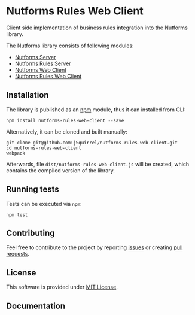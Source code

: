 # Nutforms Rules Web Client

Client side implementation of business rules integration into the Nutforms library.

The Nutforms library consists of following modules:

* [Nutforms Server](https://github.com/jSquirrel/nutforms-server)
* [Nutforms Rules Server](https://github.com/jSquirrel/nutforms-rules-server)
* [Nutforms Web Client](https://github.com/jSquirrel/nutforms-web-client)
* [Nutforms Rules Web Client](https://github.com/jSquirrel/nutforms-rules-web-client)

## Installation

The library is published as an [npm](https://www.npmjs.com/) module, thus it can installed from CLI:

```
npm install nutforms-rules-web-client --save
```

Alternatively, it can be cloned and built manually:

```
git clone git@github.com:jSquirrel/nutforms-rules-web-client.git
cd nutforms-rules-web-client
webpack
```

Afterwards, file `dist/nutforms-rules-web-client.js` will be created, which contains the compiled version of the library.

## Running tests

Tests can be executed via `npm`:

```
npm test
```

## Contributing

Feel free to contribute to the project by reporting [issues](https://github.com/jSquirrel/nutforms-rules-web-client/issues)
or creating [pull requests](https://github.com/jSquirrel/nutforms-rules-web-client/pulls).

## License

This software is provided under [MIT License](https://opensource.org/licenses/MIT).

## Documentation
